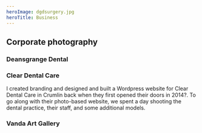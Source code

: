 ```yaml
---
heroImage: dgdsurgery.jpg
heroTitle: Business
---
```


## **Corporate** photography



### Deansgrange Dental






<photos to come>

### Clear Dental Care

I created branding and designed and built a Wordpress website for Clear Dental Care in Crumlin back when they first opened their doors in 2014?. To go along with their photo-based website, we spent a day shooting the dental practice, their staff, and some additional models.

<photos to come>

### Vanda Art Gallery

<photos to come>
